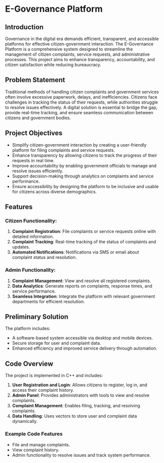 # E-Governance Platform  

## Introduction  
Governance in the digital era demands efficient, transparent, and accessible platforms for effective citizen-government interaction. The E-Governance Platform is a comprehensive system designed to streamline the management of citizen complaints, service requests, and administrative processes. This project aims to enhance transparency, accountability, and citizen satisfaction while reducing bureaucracy.  

## Problem Statement  
Traditional methods of handling citizen complaints and government services often involve excessive paperwork, delays, and inefficiencies. Citizens face challenges in tracking the status of their requests, while authorities struggle to resolve issues effectively. A digital solution is essential to bridge the gap, provide real-time tracking, and ensure seamless communication between citizens and government bodies.  

## Project Objectives  
- Simplify citizen-government interaction by creating a user-friendly platform for filing complaints and service requests.  
- Enhance transparency by allowing citizens to track the progress of their requests in real time.  
- Improve accountability by enabling government officials to manage and resolve issues efficiently.  
- Support decision-making through analytics on complaints and service performance.  
- Ensure accessibility by designing the platform to be inclusive and usable for citizens across diverse demographics.  

## Features  
### Citizen Functionality:  
1. **Complaint Registration**: File complaints or service requests online with detailed information.  
2. **Complaint Tracking**: Real-time tracking of the status of complaints and updates.  
3. **Automated Notifications**: Notifications via SMS or email about complaint status and resolution.  

### Admin Functionality:  
1. **Complaint Management**: View and resolve all registered complaints.  
2. **Data Analytics**: Generate reports on complaints, response times, and service performance.  
3. **Seamless Integration**: Integrate the platform with relevant government departments for efficient resolution.  

## Preliminary Solution  
The platform includes:  
- A software-based system accessible via desktop and mobile devices.  
- Secure storage for user and complaint data.  
- Enhanced efficiency and improved service delivery through automation.  

## Code Overview  
The project is implemented in C++ and includes:  
1. **User Registration and Login**: Allows citizens to register, log in, and access their complaint history.  
2. **Admin Panel**: Provides administrators with tools to view and resolve complaints.  
3. **Complaint Management**: Enables filing, tracking, and resolving complaints.  
4. **Data Handling**: Uses vectors to store user and complaint data dynamically.  

### Example Code Features  
- File and manage complaints.  
- View complaint history.  
- Admin functionality to resolve issues and track system performance. 
